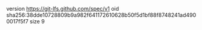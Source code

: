 version https://git-lfs.github.com/spec/v1
oid sha256:38dde10728809b9a982f641172610628b50f5d1bf88f8748241ad4900017f5f7
size 9

